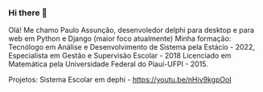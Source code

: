 ### Hi there 👋
Olá! Me chamo Paulo Assunção, desenvoledor delphi para desktop e para web em Python e Django (maior foco atualmente)
Minha formação: 
Tecnólogo em Análise e Desenvolvimento de Sistema pela Estácio - 2022,
Especialista em Gestão e Supervisão Escolar - 2018
Licenciado em Matemática pela Universidade Federal do Piauí-UFPI - 2015.

Projetos: Sistema Escolar em dephi - https://youtu.be/nHiv9kgpOoI
          
